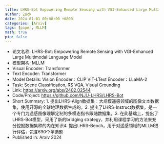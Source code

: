 ```yaml
---
title: LHRS-Bot Empowering Remote Sensing with VGI-Enhanced Large Multimodal Language Model
author: Zack
date: 2024-01-01 00:00:00 +0800
categories: [Arxiv]
tags: [paper, MLLM]
math: true
pin: false
---
```

- 论文名称: LHRS-Bot: Empowering Remote Sensing with VGI-Enhanced Large Multimodal Language Model
- 模型架构: MLLM
- Visual Encoder: Transformer
- Text Encoder: Transformer
- Model Details: Vision Encoder：CLIP ViT-LText Encoder：LLaMA-2
- Task: Scene Classification, RS VQA, Visual Grounding
- Link: https://arxiv.org/abs/2402.02544
- Code/Project: https://github.com/NJU-LHRS/LHRS-Bot
- Short Summary: 1. 提出LHRS-Align数据集：大规模遥感领域的图像文本数据集，使用开源的全球地理数据生成的。2. 提出了LHRS-Instruct数据集，是一个专门为遥感图像理解定制的多模态指令跟随数据集。3. 在此基础上，提出了LHRS-Bot模型，采用了新的bridging strategy，并利用课程学习的方法来充分挖掘数据集种的内在知识4. 提出LHRS-Bench，用于对遥感领域的MLLM进行评估，包含690个单选题
- Published in: Arxiv 2024
